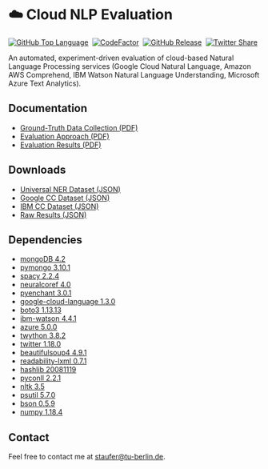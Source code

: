 # ☁️ Cloud NLP Evaluation
[![GitHub Top Language](https://img.shields.io/github/languages/top/dimitristaufer/Cloud-NLP-Evaluation)](https://www.python.org)&nbsp;
[![CodeFactor](https://www.codefactor.io/repository/github/dimitristaufer/cloud-nlp-evaluation/badge/master)](https://www.codefactor.io/repository/github/dimitristaufer/cloud-nlp-evaluation/overview/master)&nbsp;
[![GitHub Release](https://img.shields.io/github/v/release/dimitristaufer/Cloud-NLP-Evaluation)](https://github.com/dimitristaufer/Cloud-NLP-Evaluation/releases/tag/v1.0)&nbsp;
[![Twitter Share](https://img.shields.io/twitter/url?style=social&url=https%3A%2F%2Fgithub.com%2Fdimitristaufer%2FCloud-NLP-Evaluation)](https://twitter.com/home?status=https://github.com/dimitristaufer/Cloud-NLP-Evaluation)

An automated, experiment-driven evaluation of cloud-based Natural Language Processing services (Google Cloud Natural Language, Amazon AWS Comprehend, IBM Watson Natural Language Understanding, Microsoft Azure Text Analytics).

## Documentation

* [Ground-Truth Data Collection (PDF)](https://google.com)
* [Evaluation Approach (PDF)](https://google.com)
* [Evaluation Results (PDF)](https://google.com)

## Downloads

* [Universal NER Dataset (JSON)](https://github.com/dimitristaufer/Cloud-NLP-Evaluation/releases/download/v1.0/NER.json.gz)
* [Google CC Dataset (JSON)](https://github.com/dimitristaufer/Cloud-NLP-Evaluation/releases/download/v1.0/CC_Google.json.gz)
* [IBM CC Dataset (JSON)](https://github.com/dimitristaufer/Cloud-NLP-Evaluation/releases/download/v1.0/CC_IBM.json.gz)
* [Raw Results (JSON)](https://github.com/dimitristaufer/Cloud-NLP-Evaluation/releases/download/v1.0/Raw_Evaluation_Results.zip)

## Dependencies

* [mongoDB 4.2](https://www.mongodb.com)
* [pymongo 3.10.1](https://pypi.org/project/pymongo/)
* [spacy 2.2.4](https://pypi.org/project/spacy/)
* [neuralcoref 4.0](https://pypi.org/project/neuralcoref/)
* [pyenchant 3.0.1](https://pypi.org/project/pyenchant/)
* [google-cloud-language 1.3.0](https://pypi.org/project/google-cloud-language/)
* [boto3 1.13.13](https://pypi.org/project/boto3/)
* [ibm-watson 4.4.1](https://pypi.org/project/ibm-watson/)
* [azure 5.0.0](https://pypi.org/project/azure/)
* [twython 3.8.2](https://pypi.org/project/twython/)
* [twitter 1.18.0](https://pypi.org/project/twitter/)
* [beautifulsoup4 4.9.1](https://pypi.org/project/beautifulsoup4/)
* [readability-lxml 0.7.1](https://pypi.org/project/readability-lxml/)
* [hashlib 20081119](https://pypi.org/project/hashlib/)
* [pyconll 2.2.1](https://pypi.org/project/pyconll/)
* [nltk 3.5](https://pypi.org/project/nltk/)
* [psutil 5.7.0](https://pypi.org/project/psutil/)
* [bson 0.5.9](https://pypi.org/project/bson/)
* [numpy 1.18.4](https://pypi.org/project/numpy/)

## Contact

Feel free to contact me at [staufer@tu-berlin.de](mailto:staufer@tu-berlin.de).

